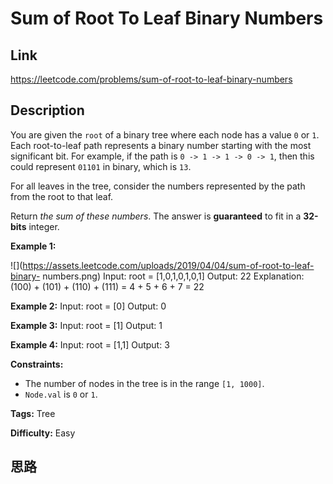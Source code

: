 # Sum of Root To Leaf Binary Numbers

## Link

https://leetcode.com/problems/sum-of-root-to-leaf-binary-numbers


## Description

You are given the `root` of a binary tree where each node has a value `0` or
`1`.  Each root-to-leaf path represents a binary number starting with the most
significant bit.  For example, if the path is `0 -> 1 -> 1 -> 0 -> 1`, then
this could represent `01101` in binary, which is `13`.

For all leaves in the tree, consider the numbers represented by the path from
the root to that leaf.

Return _the sum of these numbers_. The answer is **guaranteed** to fit in a
**32-bits** integer.



**Example 1:**

![](https://assets.leetcode.com/uploads/2019/04/04/sum-of-root-to-leaf-binary-
numbers.png)
            Input: root = [1,0,1,0,1,0,1]    Output: 22    Explanation: (100) + (101) + (110) + (111) = 4 + 5 + 6 + 7 = 22    

**Example 2:**
            Input: root = [0]    Output: 0    

**Example 3:**
            Input: root = [1]    Output: 1    

**Example 4:**
            Input: root = [1,1]    Output: 3    



**Constraints:**

  * The number of nodes in the tree is in the range `[1, 1000]`.
  * `Node.val` is `0` or `1`.


**Tags:** Tree

**Difficulty:** Easy

## 思路

[title]: https://leetcode.com/problems/sum-of-root-to-leaf-binary-numbers
